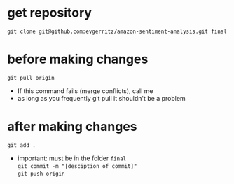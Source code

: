 # get repository

`git clone git@github.com:evgerritz/amazon-sentiment-analysis.git final`

# before making changes

`git pull origin`
- If this command fails (merge conflicts), call me
- as long as you frequently git pull it shouldn't be a problem

# after making changes

`git add .`
- important: must be in the folder `final`  
`git commit -m "[desciption of commit]"`  
`git push origin`  

